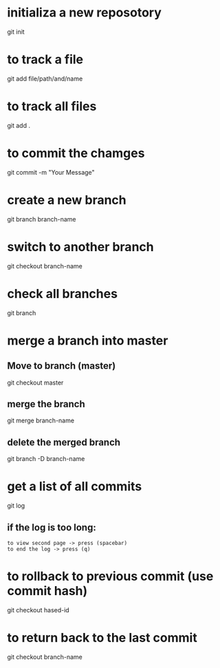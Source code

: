 # initializa a new reposotory
git init

# to track a file
git add file/path/and/name

# to track all files
git add .

# to commit the chamges
git commit -m "Your Message"

# create a new branch
git branch branch-name

# switch to another branch
git checkout branch-name

# check all branches
git branch

# merge a branch into master
## Move to branch (master)
git checkout master

## merge the branch
git merge branch-name

## delete the merged branch
git branch -D branch-name

# get a list of all commits
git log
## if the log is too long:
    to view second page -> press (spacebar)
    to end the log -> press (q)

# to rollback to previous commit (use commit hash)
git checkout hased-id

# to return back to the last commit
git checkout branch-name
